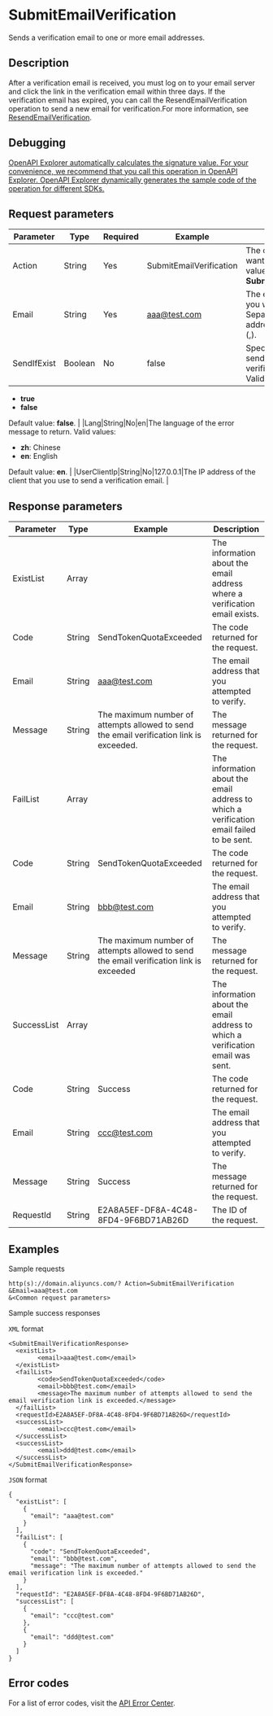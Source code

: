 # SubmitEmailVerification

Sends a verification email to one or more email addresses.

## Description

After a verification email is received, you must log on to your email server and click the link in the verification email within three days. If the verification email has expired, you can call the ResendEmailVerification operation to send a new email for verification.For more information, see [ResendEmailVerification](~~67734~~).

## Debugging

[OpenAPI Explorer automatically calculates the signature value. For your convenience, we recommend that you call this operation in OpenAPI Explorer. OpenAPI Explorer dynamically generates the sample code of the operation for different SDKs.](https://api.aliyun.com/#product=Domain&api=SubmitEmailVerification&type=RPC&version=2018-01-29)

## Request parameters

|Parameter|Type|Required|Example|Description|
|---------|----|--------|-------|-----------|
|Action|String|Yes|SubmitEmailVerification|The operation that you want to perform. Set the value to **SubmitEmailVerification**. |
|Email|String|Yes|aaa@test.com|The email address that you want to verify. Separate multiple email addresses with commas \(,\). |
|SendIfExist|Boolean|No|false|Specifies whether to send a new email when a verification email exists. Valid values:

 -   **true**
-   **false**

 Default value: **false**. |
|Lang|String|No|en|The language of the error message to return. Valid values:

 -   **zh**: Chinese
-   **en**: English

 Default value: **en**. |
|UserClientIp|String|No|127.0.0.1|The IP address of the client that you use to send a verification email. |

## Response parameters

|Parameter|Type|Example|Description|
|---------|----|-------|-----------|
|ExistList|Array| |The information about the email address where a verification email exists. |
|Code|String|SendTokenQuotaExceeded|The code returned for the request. |
|Email|String|aaa@test.com|The email address that you attempted to verify. |
|Message|String|The maximum number of attempts allowed to send the email verification link is exceeded.|The message returned for the request. |
|FailList|Array| |The information about the email address to which a verification email failed to be sent. |
|Code|String|SendTokenQuotaExceeded|The code returned for the request. |
|Email|String|bbb@test.com|The email address that you attempted to verify. |
|Message|String|The maximum number of attempts allowed to send the email verification link is exceeded|The message returned for the request. |
|SuccessList|Array| |The information about the email address to which a verification email was sent. |
|Code|String|Success|The code returned for the request. |
|Email|String|ccc@test.com|The email address that you attempted to verify. |
|Message|String|Success|The message returned for the request. |
|RequestId|String|E2A8A5EF-DF8A-4C48-8FD4-9F6BD71AB26D|The ID of the request. |

## Examples

Sample requests

```
http(s)://domain.aliyuncs.com/? Action=SubmitEmailVerification
&Email=aaa@test.com
&<Common request parameters>
```

Sample success responses

`XML` format

```
<SubmitEmailVerificationResponse>
  <existList>
        <email>aaa@test.com</email>
  </existList>
  <failList>
        <code>SendTokenQuotaExceeded</code>
        <email>bbb@test.com</email>
        <message>The maximum number of attempts allowed to send the email verification link is exceeded.</message>
  </failList>
  <requestId>E2A8A5EF-DF8A-4C48-8FD4-9F6BD71AB26D</requestId>
  <successList>
        <email>ccc@test.com</email>
  </successList>
  <successList>
        <email>ddd@test.com</email>
  </successList>
</SubmitEmailVerificationResponse>
```

`JSON` format

```
{
  "existList": [
    {
      "email": "aaa@test.com"
    }
  ],
  "failList": [
    {
      "code": "SendTokenQuotaExceeded",
      "email": "bbb@test.com",
      "message": "The maximum number of attempts allowed to send the email verification link is exceeded."
    }
  ],
  "requestId": "E2A8A5EF-DF8A-4C48-8FD4-9F6BD71AB26D",
  "successList": [
    {
      "email": "ccc@test.com"
    },
    {
      "email": "ddd@test.com"
    }
  ]
}
```

## Error codes

For a list of error codes, visit the [API Error Center](https://error-center.alibabacloud.com/status/product/Domain).

